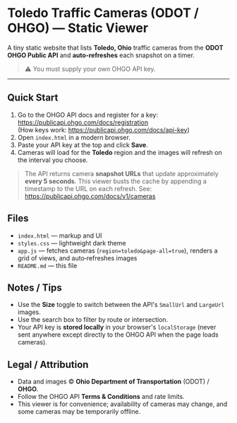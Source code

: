 
# Toledo Traffic Cameras (ODOT / OHGO) — Static Viewer

A tiny static website that lists **Toledo, Ohio** traffic cameras from the **ODOT OHGO Public API** and **auto‑refreshes** each snapshot on a timer.

> ⚠️ You must supply your own OHGO API key.

---

## Quick Start

1. Go to the OHGO API docs and register for a key: https://publicapi.ohgo.com/docs/registration  
   (How keys work: https://publicapi.ohgo.com/docs/api-key)
2. Open `index.html` in a modern browser.
3. Paste your API key at the top and click **Save**.
4. Cameras will load for the **Toledo** region and the images will refresh on the interval you choose.

> The API returns camera **snapshot URLs** that update approximately **every 5 seconds**. This viewer busts the cache by appending a timestamp to the URL on each refresh. See: https://publicapi.ohgo.com/docs/v1/cameras

## Files

- `index.html` — markup and UI
- `styles.css` — lightweight dark theme
- `app.js` — fetches cameras (`region=toledo&page-all=true`), renders a grid of views, and auto‑refreshes images
- `README.md` — this file

## Notes / Tips

- Use the **Size** toggle to switch between the API's `SmallUrl` and `LargeUrl` images.
- Use the search box to filter by route or intersection.
- Your API key is **stored locally** in your browser's `localStorage` (never sent anywhere except directly to the OHGO API when the page loads cameras).

## Legal / Attribution

- Data and images © **Ohio Department of Transportation** (ODOT) / **OHGO**.
- Follow the OHGO API **Terms & Conditions** and rate limits.
- This viewer is for convenience; availability of cameras may change, and some cameras may be temporarily offline.

